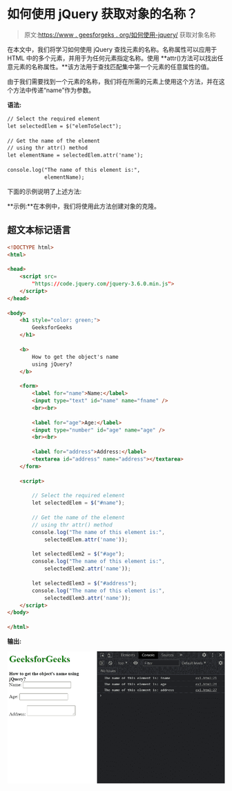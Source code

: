 # 如何使用 jQuery 获取对象的名称？

> 原文:[https://www . geesforgeks . org/如何使用-jquery/](https://www.geeksforgeeks.org/how-to-get-the-objects-name-using-jquery/) 获取对象名称

在本文中，我们将学习如何使用 jQuery 查找元素的名称。名称属性可以应用于 HTML 中的多个元素，并用于为任何元素指定名称。使用 **attr()方法可以找出任意元素的名称属性。**该方法用于查找匹配集中第一个元素的任意属性的值。

由于我们需要找到一个元素的名称，我们将在所需的元素上使用这个方法，并在这个方法中传递“name”作为参数。

**语法:**

```html
// Select the required element
let selectedElem = $("elemToSelect");

// Get the name of the element
// using thr attr() method
let elementName = selectedElem.attr('name');

console.log("The name of this element is:",
            elementName);
```

下面的示例说明了上述方法:

**示例:**在本例中，我们将使用此方法创建对象的克隆。

## 超文本标记语言

```html
<!DOCTYPE html>
<html>

<head>
    <script src=
        "https://code.jquery.com/jquery-3.6.0.min.js">
    </script>
</head>

<body>
    <h1 style="color: green;">
        GeeksforGeeks
    </h1>

    <b>
        How to get the object's name
        using jQuery?
    </b>

    <form>
        <label for="name">Name:</label>
        <input type="text" id="name" name="fname" />
        <br><br>

        <label for="age">Age:</label>
        <input type="number" id="age" name="age" />
        <br><br>

        <label for="address">Address:</label>
        <textarea id="address" name="address"></textarea>
    </form>

    <script>

        // Select the required element
        let selectedElem = $("#name");

        // Get the name of the element
        // using thr attr() method
        console.log("The name of this element is:",
            selectedElem.attr('name'));

        let selectedElem2 = $("#age");
        console.log("The name of this element is:",
            selectedElem2.attr('name'));

        let selectedElem3 = $("#address");
        console.log("The name of this element is:",
            selectedElem3.attr('name'));
    </script>
</body>

</html>
```

**输出:**

![](img/54510c2631239ec95626c6a50f646ce1.png)